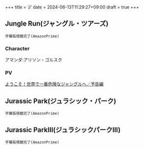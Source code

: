 +++
title = 'J'
date = 2024-06-13T11:29:27+09:00
draft = true
+++

## Jungle Run(ジャングル・ツアーズ)
```
字幕版視聴完了(AmazonPrime)
```
### Character
アマンダ:アリソン・ゴルスク

### PV
[ようこそ！世界で一番危険なジャングルへ／予告編](https://youtu.be/oZBRE9yPHDE)

## Jurassic Park(ジュラシック・パーク)
```
字幕版視聴完了(AmazonPrime)
```

## Jurassic ParkⅢ(ジュラシックパークⅢ)
```
字幕版視聴完了(AmazonPrime)
```

